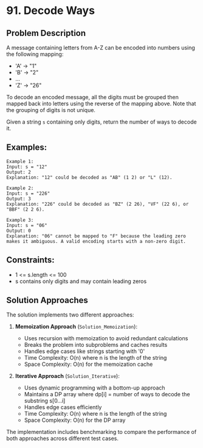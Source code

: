 # 91. Decode Ways

## Problem Description
A message containing letters from A-Z can be encoded into numbers using the following mapping:
- 'A' -> "1"
- 'B' -> "2"
- ...
- 'Z' -> "26"

To decode an encoded message, all the digits must be grouped then mapped back into letters using the reverse of the mapping above. Note that the grouping of digits is not unique.

Given a string `s` containing only digits, return the number of ways to decode it.

## Examples:
```
Example 1:
Input: s = "12"
Output: 2
Explanation: "12" could be decoded as "AB" (1 2) or "L" (12).

Example 2:
Input: s = "226"
Output: 3
Explanation: "226" could be decoded as "BZ" (2 26), "VF" (22 6), or "BBF" (2 2 6).

Example 3:
Input: s = "06"
Output: 0
Explanation: "06" cannot be mapped to "F" because the leading zero makes it ambiguous. A valid encoding starts with a non-zero digit.
```

## Constraints:
- 1 <= s.length <= 100
- s contains only digits and may contain leading zeros

## Solution Approaches
The solution implements two different approaches:

1. **Memoization Approach** (`Solution_Memoization`):
   - Uses recursion with memoization to avoid redundant calculations
   - Breaks the problem into subproblems and caches results
   - Handles edge cases like strings starting with '0'
   - Time Complexity: O(n) where n is the length of the string
   - Space Complexity: O(n) for the memoization cache

2. **Iterative Approach** (`Solution_Iterative`):
   - Uses dynamic programming with a bottom-up approach
   - Maintains a DP array where dp[i] = number of ways to decode the substring s[0...i]
   - Handles edge cases efficiently
   - Time Complexity: O(n) where n is the length of the string
   - Space Complexity: O(n) for the DP array

The implementation includes benchmarking to compare the performance of both approaches across different test cases.